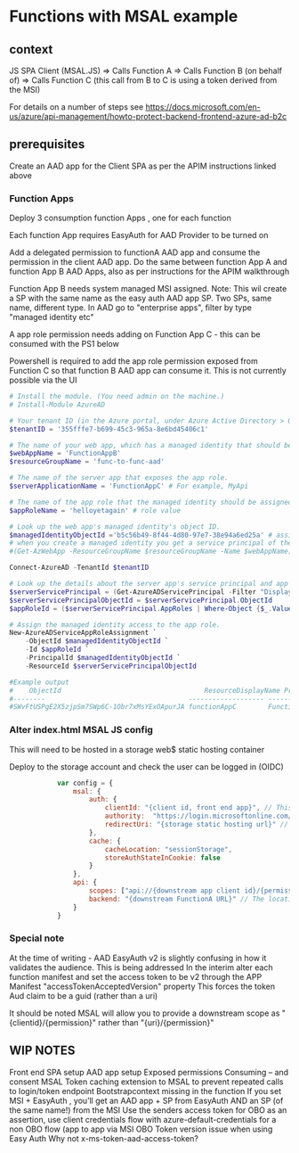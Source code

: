 # Functions with MSAL example

## context

JS SPA Client (MSAL.JS) => Calls Function A => Calls Function B (on behalf of) => Calls Function C (this call from B to C is using a token derived from the MSI)

For details on a number of steps see https://docs.microsoft.com/en-us/azure/api-management/howto-protect-backend-frontend-azure-ad-b2c 

## prerequisites

Create an AAD app for the Client SPA as per the APIM instructions linked above

### Function Apps

Deploy 3 consumption function Apps , one for each function

Each function App requires EasyAuth for AAD Provider to be turned on

Add a delegated permission to functionA AAD app and consume the permission in the client AAD app.
Do the same between function App A and function App B AAD Apps, also as per instructions for the APIM walkthrough

Function App B needs system managed MSI assigned. Note: This wil create a SP with the same name as the easy auth AAD app SP.
Two SPs, same name, different type.
In AAD go to "enterprise apps", filter by type "managed identity etc"

A app role permission needs adding on Function App C - this can be consumed with the PS1 below

Powershell is required to add the app role permission exposed from Function C so that function B AAD app can consume it. 
This is not currently possible via the UI

```Powershell
# Install the module. (You need admin on the machine.)
# Install-Module AzureAD

# Your tenant ID (in the Azure portal, under Azure Active Directory > Overview).
$tenantID = '355fffe7-b699-45c3-965a-8e6bd45406c1'

# The name of your web app, which has a managed identity that should be assigned to the server app's app role.
$webAppName = 'FunctionAppB'
$resourceGroupName = 'func-to-func-aad'

# The name of the server app that exposes the app role.
$serverApplicationName = 'FunctionAppC' # For example, MyApi

# The name of the app role that the managed identity should be assigned to.
$appRoleName = 'helloyetagain' # role value

# Look up the web app's managed identity's object ID.
$managedIdentityObjectId ='b5c56b49-8f44-4d80-97e7-38e94a6ed25a' # assigned direct, filter "Enterprise apps by 'managed identity'... 
# when you create a managed identity you get a service principal of the same name as the app, in the case of funcs + easyauth that means 2 SPs of the same name, but different type!
#(Get-AzWebApp -ResourceGroupName $resourceGroupName -Name $webAppName).identity.principalid

Connect-AzureAD -TenantId $tenantID

# Look up the details about the server app's service principal and app role.
$serverServicePrincipal = (Get-AzureADServicePrincipal -Filter "DisplayName eq '$serverApplicationName'")
$serverServicePrincipalObjectId = $serverServicePrincipal.ObjectId
$appRoleId = ($serverServicePrincipal.AppRoles | Where-Object {$_.Value -eq $appRoleName }).Id

# Assign the managed identity access to the app role.
New-AzureADServiceAppRoleAssignment `
    -ObjectId $managedIdentityObjectId `
    -Id $appRoleId `
    -PrincipalId $managedIdentityObjectId `
    -ResourceId $serverServicePrincipalObjectId

#Example output
#    ObjectId                                    ResourceDisplayName PrincipalDisplayName
#--------                                    ------------------- --------------------
#SWvFtUSPgE2X5zjpSm7SWp6C-1Obr7xMsYExOApurJA functionAppC        FunctionAppB   
```

### Alter index.html MSAL JS config

This will need to be hosted in a storage web$ static hosting container

Deploy to the storage account and check the user can be logged in (OIDC)

```Javascript
     		var config = {
     			msal: {
     				auth: {
     					clientId: "{client id, front end app}", // This is the client ID of your FRONTEND application that you registered with the SPA type in AAD B2C
     					authority:  "https://login.microsoftonline.com/{AAD Tenant ID here}", // 
     					redirectUri: "{storage static hosting url}" // hosting url e.g. https://begimhosting.z16.web.core.windows.net/
     				},
     				cache: {
     					cacheLocation: "sessionStorage",
     					storeAuthStateInCookie: false 
     				}
     			},
     			api: {
     				scopes: ["api://{downstream app client id}/{permission}"], // The scope that we request for the API from B2C, this should be the backend API scope, with the full URI.
     				backend: "{downstream FunctionA URL}" // The location that we will call for the backend api, this should be hosted in API Management, suffixed with the name of the API operation (in the sample this is '/hello').
     			}
     		}
```

### Special note

At the time of writing - AAD EasyAuth v2 is slightly confusing in how it validates the audience.
This is being addressed
In the interim alter each function manifest and set the access token to be v2 through the APP Manifest "accessTokenAcceptedVersion" property 
This forces the token Aud claim to be a guid (rather than a uri)

It should be noted MSAL will allow you to provide a downstream scope as "{clientid}/{permission}" rather than "{uri}/{permission}"


## WIP NOTES

Front end SPA setup
AAD app setup
Exposed permissions
Consuming – and consent
MSAL 
Token caching extension to MSAL to prevent repeated calls to login/token endpoint
Bootstrapcontext missing in the function
If you set MSI + EasyAuth , you’ll get an AAD app + SP from EasyAuth AND an SP (of the same name!) from the MSI
Use the senders access token for OBO as an assertion, use client credentials flow with azure-default-credentials for a non OBO flow (app to app via MSI
OBO Token version issue when using Easy Auth
Why not x-ms-token-aad-access-token?
